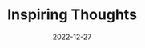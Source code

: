 ---
slug: thought-for-the-day
title: "Inspiring Thoughts"
date: 2022-12-27
excerpt: 'The fish in the water is silent the animal on the earth is noisy the bird in 
the air is singing but man has in him the silence of the sea the noise of the earth and the 
music of the air.'
tags: [Inspiration, Motivation, Quotes, Thoughts]
---